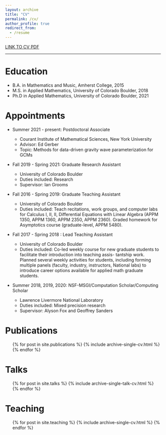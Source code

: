 ```yaml
---
layout: archive
title: "CV"
permalink: /cv/
author_profile: true
redirect_from:
  - /resume
---
```


[LINK TO CV PDF](https://yangminah.github.io/files/2022Oct.pdf)

---

Education
======
* B.A. in Mathematics and Music, Amherst College, 2015
* M.S. in Applied Mathematics, University of Colorado Boulder, 2018
* Ph.D in Applied Mathematics, University of Colorado Boulder, 2021

Appointments
======
* Summer 2021 - present: Postdoctoral Associate
  * Courant Institute of Mathematical Sciences, New York University
  * Advisor: Ed Gerber
  * Topic: Methods for data-driven gravity wave parameterization for GCMs

* Fall 2019 - Spring 2021: Graduate Research Assistant
  * University of Colorado Boulder
  * Duties included: Research
  * Supervisor: Ian Grooms

* Fall 2016 - Spring 2019: Graduate Teaching Assistant
  * University of Colorado Boulder
  * Duties included: Teach recitations, work groups, and computer labs for Calculus I, II, II, Differential Equations with Linear Algebra (APPM 1350, APPM 1360, APPM 2350, APPM 2360). Graded homework for Asymptotics course (graduate-level, APPM 5480). 

* Fall 2017 - Spring 2018 : Lead Teaching Assistant
  * University of Colorado Boulder
  * Duties included: Co-led weekly course for new graduate students to facilitate their introduction into teaching assis- tantship work. Planned several weekly activities for students, including forming multiple panels (faculty, industry, instructors, National labs) to introduce career options available for applied math graduate students.
  
* Summer 2018, 2019, 2020: NSF-MSGI/Computation Scholar/Computing Scholar
  * Lawrence Livermore National Laboratory
  * Duties included: Mixed precision research
  * Supervisor: Alyson Fox and Geoffrey Sanders


Publications
======
  <ul>{% for post in site.publications %}
    {% include archive-single-cv.html %}
  {% endfor %}</ul>
  
Talks
======
  <ul>{% for post in site.talks %}
    {% include archive-single-talk-cv.html %}
  {% endfor %}</ul>
  
Teaching
======
  <ul>{% for post in site.teaching %}
    {% include archive-single-cv.html %}
  {% endfor %}</ul>
